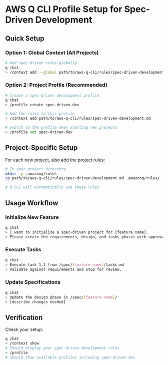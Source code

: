 # AWS Q CLI Profile Setup for Spec-Driven Development

## Quick Setup

### Option 1: Global Context (All Projects)
```bash
# Add spec-driven rules globally
q chat
> /context add --global path/to/aws-q-cli/rules/spec-driven-development.md
```

### Option 2: Project Profile (Recommended)
```bash
# Create a spec-driven development profile
q chat
> /profile create spec-driven-dev

# Add the rules to this profile
> /context add path/to/aws-q-cli/rules/spec-driven-development.md

# Switch to the profile when starting new projects
> /profile set spec-driven-dev
```

## Project-Specific Setup
For each new project, also add the project rules:

```bash
# In your project directory
mkdir -p .amazonq/rules
cp path/to/aws-q-cli/rules/spec-driven-development.md .amazonq/rules/

# Q CLI will automatically use these rules
```

## Usage Workflow

### Initialize New Feature
```bash
q chat
> I want to initialize a spec-driven project for [feature name]. 
> Please create the requirements, design, and tasks phases with approvals.
```

### Execute Tasks
```bash
q chat
> Execute task 1.1 from /spec/[feature-name]/tasks.md
> Validate against requirements and stop for review.
```

### Update Specifications
```bash
q chat
> Update the design phase in /spec/[feature-name]/ 
> [describe changes needed]
```

## Verification
Check your setup:
```bash
q chat
> /context show
# Should display your spec-driven development rules
> /profile
# Should show available profiles including spec-driven-dev
```